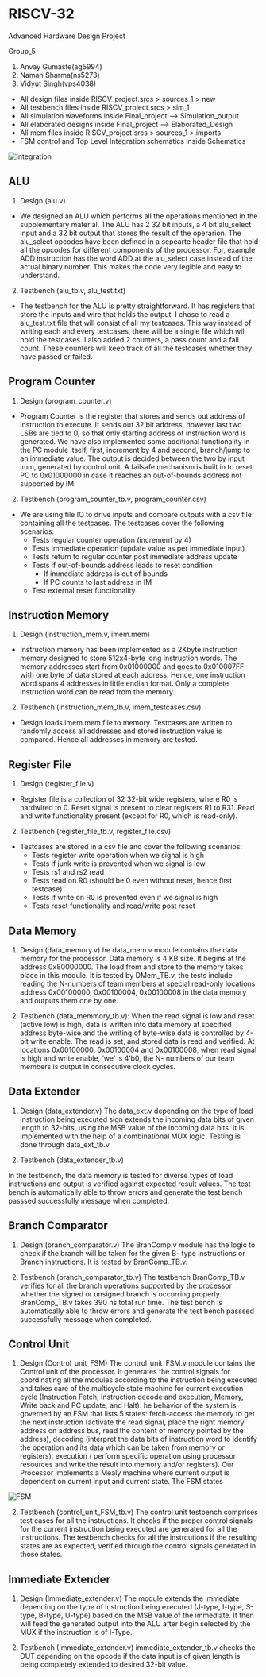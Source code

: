 # RISCV-32
Advanced Hardware Design Project

Group_5
1. Anvay Gumaste(ag5994)
2. Naman Sharma(ns5273)
3. Vidyut Singh(vps4038)

- All design files inside RISCV_project.srcs > sources_1 > new
- All testbench files inside RISCV_project.srcs > sim_1
- All simulation waveforms inside Final_project --> Simulation_output
- All elaborated designs inside Final_project --> Elaborated_Design
- All mem files inside RISCV_project.srcs > sources_1 > imports
- FSM control and Top Level Integration schematics inside Schematics

![Integration](https://github.com/naman-47/RISCV-32I-AHD/blob/main/Integration.png)

## ALU
1. Design (alu.v)
- We designed an ALU which performs all the operations mentioned in the supplementary material. The ALU has 2 32 bit inputs, a 4 bit alu_select input and a 32 bit output
that stores the result of the operarion. The alu_select opcodes have been defined in a sepearte header file that hold all the opcodes for different components of the 
processor. For, example ADD instruction has the word ADD at the alu_select case instead of the actual binary number. This makes the code very legible and easy to 
understand. 

2. Testbench (alu_tb.v, alu_test.txt)
- The testbench for the ALU is pretty straightforward. It has registers that store the inputs and wire that holds the output. I chose to read a alu_test.txt file that
will consist of all my testcases. This way instead of writing each and every testcases, there will be a single file which will hold the testcases. I also added 2 counters, a pass count and a fail count. These counters will keep track of all the testcases whether they have passed or failed. 


## Program Counter
1. Design (program_counter.v)
- Program Counter is the register that stores and sends out address of instruction to execute. It sends out 32 bit address, however last two LSBs are tied to 0, so that only starting address of instruction word is generated. We have also implemented some additional functionality in the PC module itself, first, increment by 4 and second, branch/jump to an immediate value. The output is decided between the two by input imm, generated by control unit. A failsafe mechanism is built in to reset PC to 0x01000000 in case it reaches an out-of-bounds address not supported by IM.

2. Testbench (program_counter_tb.v, program_counter.csv)
- We are using file IO to drive inputs and compare outputs with a csv file containing all the testcases. The testcases cover the following scenarios:
	- Tests regular counter operation (increment by 4)
	- Tests immediate operation (update value as per immediate input)
	- Tests return to regular counter post immediate address update
	- Tests if out-of-bounds address leads to reset condition
		- If immediate address is out of bounds
		- If PC counts to last address in IM
	- Test external reset functionality


## Instruction Memory
1. Design (instruction_mem.v, imem.mem)
- Instruction memory has been implemented as a 2Kbyte instruction memory designed to store 512x4-byte long instruction words. The memory addresses start from 0x01000000 and goes to 0x010007FF with one byte of data stored at each address. Hence, one instruction word spans 4 addresses in little endian format. Only a complete instruction word can be read from the memory. 

2. Testbench (instruction_mem_tb.v, imem_testcases.csv)
- Design loads imem.mem file to memory. Testcases are written to randomly access all addresses and stored instruction value is compared. Hence all addresses in memory are tested.


## Register File
1. Design (register_file.v)
- Register file is a collection of 32 32-bit wide registers, where R0 is hardwired to 0. Reset signal is present to clear registers R1 to R31. Read and write functionality present (except for R0, which is read-only).

2. Testbench (register_file_tb.v, register_file.csv)
- Testcases are stored in a csv file and cover the following scenarios:
	- Tests register write operation when we signal is high
	- Tests if junk write is prevented when we signal is low
	- Tests rs1 and rs2 read
	- Tests read on R0 (should be 0 even without reset, hence first testcase)
	- Tests if write on R0 is prevented even if we signal is high
  - Tests reset functionality and read/write post reset


## Data Memory

1. Design (data_memory.v) 
he data_mem.v module contains the data memory for the processor. Data memory is 4 KB size. It begins at the address 0x80000000. The load from and store to the memory takes place in this module. It is tested by DMem_TB.v, the tests include reading the N-numbers of team members at special read-only locations address 0x00100000, 0x00100004, 0x00100008 in the data memory and outputs them one by one.

2. Testbench (data_memmory_tb.v):
When the read signal is low and reset (active low) is high, data is written into data memory at specified address byte-wise and the writing of byte-wise data is controlled by 4-bit write enable. The read is set, and stored data is read and verified. At locations 0x00100000, 0x00100004 and 0x00100008, when read signal is high and write enable, ‘we’ is 4’b0, the N- numbers of our team members is output in consecutive clock cycles.

## Data Extender 

1. Design (data_extender.v)
The data_ext.v depending on the type of load instruction being executed sign extends the incoming data bits of given length to 32-bits, using the MSB value of the incoming data bits. It is implemented with the help of a combinational MUX logic. Testing is done through data_ext_tb.v.

2. Testbench (data_extender_tb.v) 

In the testbench, the data memory is tested for diverse types of load instructions and output is verified against expected result values. The test bench is automatically able to throw errors and generate the test bench passsed successfully message when completed.

## Branch Comparator 

1. Design (branch_comparator.v)
The BranComp.v module has the logic to check if the branch will be taken for the given B- type instructions or Branch instructions. It is tested by BranComp_TB.v.

2. Testbench (branch_comparator_tb.v)
The testbench BranComp_TB.v verifies for all the branch operations supported by the processor whether the signed or unsigned branch is occurring properly. BranComp_TB.v takes 390 ns total run time. The test bench is automatically able to throw errors and generate the test bench passsed successfully message when completed.

## Control Unit

1. Design (Control_unit_FSM)
The control_unit_FSM.v module contains the Control unit of the processor. It generates the control signals for coordinating all the modules according to the instruction being executed and takes care of the multicycle state machine for current execution cycle (Instruction Fetch, Instruction decode and execution, Memory, Write back and PC update, and Halt). he behavior of the system is governed by an FSM that lists 5 states: fetch-access the memory to get the next instruction (activate the read signal, place the right memory address on address bus, read the content of memory pointed by the address), decoding (interpret the data bits of instruction word to identify the operation and its data which can be taken from memory or registers), execution ( perform specific operation using processor resources and write the result into memory and/or registers). Our Processor implements a Mealy machine where current output is dependent on current input and current state. The FSM states 

![FSM](https://github.com/naman-47/RISCV-32I-AHD/blob/main/FSM%20(Control%20Unit).drawio.png)

2. Testbench (control_unit_FSM_tb.v)
The control unit testbench comprises test cases for all the instructions. It checks if the proper control signals for the current instruction being executed are generated for all the instructions. The testbench checks for all the instrcutions if the resulting states are as expected, verified through the control signals generated in those states.

## Immediate Extender

1. Design (Immediate_extender.v)
The module extends the immediate depending on the type of instruction being executed (J-type, I-type, S-type, B-type, U-type) based on the MSB value of the immediate. It then will feed the generated output into the ALU after begin selected by the MUX if the instruction is of I-Type.

2. Testbench (Immediate_extender.v)
immediate_extender_tb.v checks the DUT depending on the opcode if the data input is of given length is being completely extended to desired 32-bit value.


